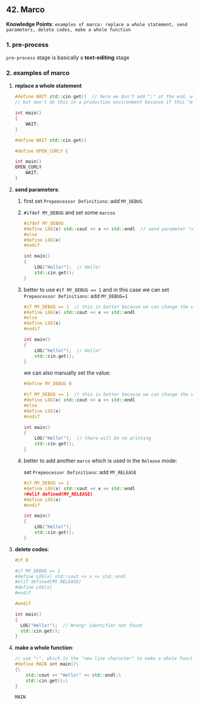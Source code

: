 ## 42. Marco

**Knowledge Points**: `examples of marco: replace a whole statement, send parameters, delete codes, make a whole function`

### 1. pre-process

`pre-process` stage is basically a **text-editing** stage

### 2. examples of marco

1. **replace a whole statement**

    ```c++
    #define WAIT std::cin.get()  // here we don't add ";" at the end, which makes it more readable when we use the marco in the code
    // but don't do this in a production environment because if this "marco" is defined in another file, it can't be readable
    
    int main()
    {
        WAIT;
    }
    ```

    ```c++
    #define WAIT std::cin.get()
    
    #define OPEN_CURLY {
    
    int main()
    OPEN_CURLY
        WAIT;
    }
    ```

2. **send parameters**: 

    1. first set `Prepeocessor Definitions`: add `MY_DEBUG`

    2. `#ifdef MY_DEBUG` and set some `marcos`

        ```c++
        #ifdef MY_DEBUG
        #define LOG(x) std::cout << x << std::endl  // send parameter "x"
        #else
        #define LOG(x)
        #endif
        
        int main()
        {
            LOG("Hello!");  // Hello!
            std::cin.get();
        }
        ```

    3. better to use `#if MY_DEBUG == 1` and in this case we can set `Prepeocessor Definitions`: add `MY_DEBUG=1`

        ```c++
        #if MY_DEBUG == 1  // this is better because we can change the value of "MY_DEBUG" rather than comment out it and this is more readable
        #define LOG(x) std::cout << x << std::endl
        #else
        #define LOG(x)
        #endif
        
        int main()
        {
            LOG("Hello!");  // Hello!
            std::cin.get();
        }
        ```

        we can also manually set the value: 

        ```c++
        #define MY_DEBUG 0
        
        #if MY_DEBUG == 1  // this is better because we can change the value of "MY_DEBUG" rather than comment out it
        #define LOG(x) std::cout << x << std::endl
        #else
        #define LOG(x)
        #endif
        
        int main()
        {
            LOG("Hello!");  // there will be no printing
            std::cin.get();
        }
        ```

    4. better to add another `marco` which is used in the `Release` mode:

        set `Prepeocessor Definitions`: add `MY_RELEASE`

        ```c++
        #if MY_DEBUG == 1
        #define LOG(x) std::cout << x << std::endl
        ##elif defined(MY_RELEASE)
        #define LOG(x)
        #endif
        
        int main()
        {
            LOG("Hello!");
            std::cin.get();
        }
        ```

3. **delete codes**: 

    ```c++
    #if 0
    
    #if MY_DEBUG == 1
    #define LOG(x) std::cout << x << std::endl
    #elif defined(MY_RELEASE)
    #define LOG(x)
    #endif
    
    #endif
    
    int main()
    {
      LOG("Hello!");  // Wrong! identifier not found
      std::cin.get();
    }
    ```

4. **make a whole function**: 

    ```c++
    // use "\", which is the "new line character" to make a whole function as a "marco"
    #define MAIN int main()\
    {\
    	std::cout << "Hello!" << std::endl;\
    	std::cin.get();\
    }
    
    MAIN
    ```

